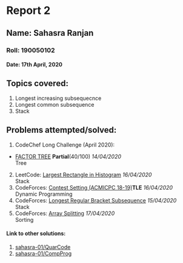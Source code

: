 # Report 2
## Name: Sahasra Ranjan
### Roll: 190050102
#### Date: 17th April, 2020

## Topics covered:
1. Longest increasing subsequecnce
2. Longest common subsequence
3. Stack

## Problems attempted/solved:
1. CodeChef Long Challenge (April 2020):
- [FACTOR TREE](https://www.codechef.com/viewsolution/31812346) **Partial**(40/100)	*14/04/2020*</br >	Tree
2. LeetCode: [Largest Rectangle in Histogram](https://leetcode.com/submissions/detail/325660035/)	*16/04/2020*</br >	Stack
3. CodeForces: [Contest Setting (ACMICPC 18-19)](https://codeforces.com/gym/101982/submission/76924753)**TLE** *16/04/2020*</br > Dynamic Programming
4. CodeForces: [Longest Regular Bracket Subsequence](https://codeforces.com/contest/5/submission/76752785) *15/04/2020*</br > Stack
5. CodeForces: [Array Splitting](https://codeforces.com/contest/1175/submission/77007116) *17/04/2020* </br > Sorting

#### Link to other solutions: 
1. [sahasra-01/QuarCode](https://github.com/sahasra-01/QuarCode)
2. [sahasra-01/CompProg](https://github.com/sahasra-01/CompProg)
